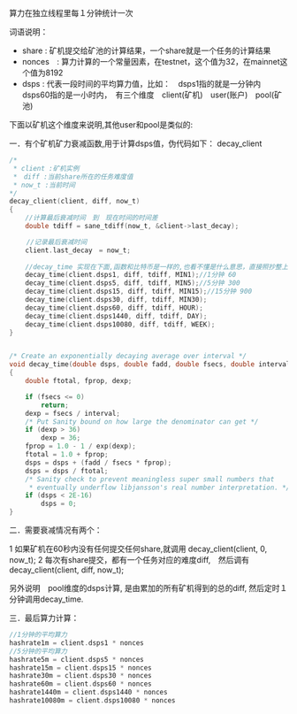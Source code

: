 算力在独立线程里每１分钟统计一次

词语说明：

- share : 矿机提交给矿池的计算结果，一个share就是一个任务的计算结果
- nonces　: 算力计算的一个常量因素，在testnet，这个值为32，在mainnet这个值为8192
- dsps : 代表一段时间的平均算力值，比如：　dsps1指的就是一分钟内　　dsps60指的是一小时内，　有三个维度　client(矿机)　user(账户)　pool(矿池)　


下面以矿机这个维度来说明,其他user和pool是类似的:

一．有个矿机矿力衰减函数,用于计算dsps值，伪代码如下：
decay_client
```c
/*
 * client :矿机实例
 *　diff :当前share所在的任务难度值
 * now_t :当前时间
*/
decay_client(client, diff, now_t)
{
    //计算最后衰减时间　到　现在时间的时间差
	double tdiff = sane_tdiff(now_t, &client->last_decay);

　　 //记录最后衰减时间
	client.last_decay　= now_t;
	
    //decay_time 实现在下面,函数和比特币是一样的,也看不懂是什么意思，直接照抄整上逻辑
	decay_time(client.dsps1, diff, tdiff, MIN1);//1分钟 60
	decay_time(client.dsps5, diff, tdiff, MIN5);//5分钟 300
	decay_time(client.dsps15, diff, tdiff, MIN15);//15分钟 900
	decay_time(client.dsps30, diff, tdiff, MIN30);	
	decay_time(client.dsps60, diff, tdiff, HOUR);
	decay_time(client.dsps1440, diff, tdiff, DAY);
	decay_time(client.dsps10080, diff, tdiff, WEEK);
}


/* Create an exponentially decaying average over interval */
void decay_time(double dsps, double fadd, double fsecs, double interval)
{
	double ftotal, fprop, dexp;

	if (fsecs <= 0)
		return;
	dexp = fsecs / interval;
	/* Put Sanity bound on how large the denominator can get */
	if (dexp > 36)
		dexp = 36;
	fprop = 1.0 - 1 / exp(dexp);
	ftotal = 1.0 + fprop;
	dsps = dsps + (fadd / fsecs * fprop);
	dsps = dsps / ftotal;
	/* Sanity check to prevent meaningless super small numbers that
	 * eventually underflow libjansson's real number interpretation. */
	if (dsps < 2E-16)
		dsps = 0;
}
```

二．需要衰减情况有两个：

1 如果矿机在60秒内没有任何提交任何share,就调用 decay_client(client, 0, now_t);
2 每次有share提交，都有一个任务对应的难度diff,　然后调有　decay_client(client, diff, now_t);

另外说明　pool维度的dsps计算, 是由累加的所有矿机得到的总的diff, 然后定时１分钟调用decay_time.

三．最后算力计算：
```c
//1分钟的平均算力
hashrate1m = client.dsps1 * nonces  
//5分钟的平均算力
hashrate5m = client.dsps5 * nonces
hashrate15m = client.dsps15 * nonces
hashrate30m = client.dsps30 * nonces
hashrate60m = client.dsps60 * nonces
hashrate1440m = client.dsps1440 * nonces
hashrate10080m = client.dsps10080 * nonces
```
